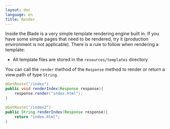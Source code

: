 ```yaml
---
layout: doc
language: en
title: Render
---
```


Inside the Blade is a very simple template rendering engine built in. If you have some simple pages that need to be rendered, try it (production environment is not applicable).
There is a rule to follow when rendering a template:

- All template files are stored in the `resources/templates` directory

You can call the `render` method of the `Response` method to render or return a view path of type `String`.

```java
@GetRoute("/index")
public void renderIndex(Response response){
    response.render("index.html");
}

@GetRoute("/index2")
public String renderIndex(Response response){
    return "index.html";
}
```